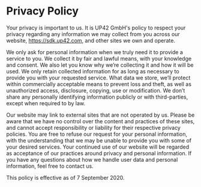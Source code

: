 # Privacy Policy

Your privacy is important to us. It is UP42 GmbH's policy to respect your privacy regarding any 
information we may collect from you across our website, https://sdk.up42.com, and other sites we own and operate.

We only ask for personal information when we truly need it to provide a service to you. We collect 
it by fair and lawful means, with your knowledge and consent. We also let you know why we’re 
collecting it and how it will be used. We only retain collected information for as long as 
necessary to provide you with your requested service. What data we store, we’ll protect within 
commercially acceptable means to prevent loss and theft, as well as unauthorized access, 
disclosure, copying, use or modification. We don’t share any personally identifying information 
publicly or with third-parties, except when required to by law.

Our website may link to external sites that are not operated by us. Please be aware that 
we have no control over the content and practices of these sites, and cannot accept responsibility 
or liability for their respective privacy policies. You are free to refuse our request for 
your personal information, with the understanding that we may be unable to provide you with 
some of your desired services. Your continued use of our website will be regarded as acceptance 
of our practices around privacy and personal information. If you have any questions about how 
we handle user data and personal information, feel free to contact us.

This policy is effective as of 7 September 2020.